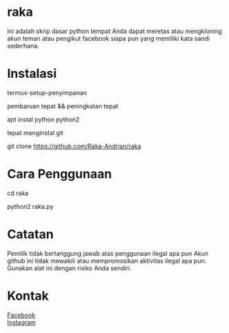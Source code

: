# raka

Ini adalah skrip dasar python tempat Anda dapat meretas atau mengkloning akun teman atau pengikut facebook siapa pun yang memiliki kata sandi sederhana.


# Instalasi

termux-setup-penyimpanan <br>

pembaruan tepat && peningkatan tepat

apt instal python python2

tepat menginstal git

git clone https://github.com/Raka-Andrian/raka

# Cara Penggunaan

cd raka

python2 raka.py


# Catatan
Pemilik tidak bertanggung jawab atas penggunaan ilegal apa pun
Akun github ini tidak mewakili atau mempromosikan aktivitas ilegal apa pun. Gunakan alat ini dengan risiko Anda sendiri.


# Kontak<br>
<a href='https://facebook.com/GARANGAN.KECHE' target=_blank>Facebook</a> <br>
<a href='https://instagram.com/militan' target=_blank>Instagram</a> <br>
